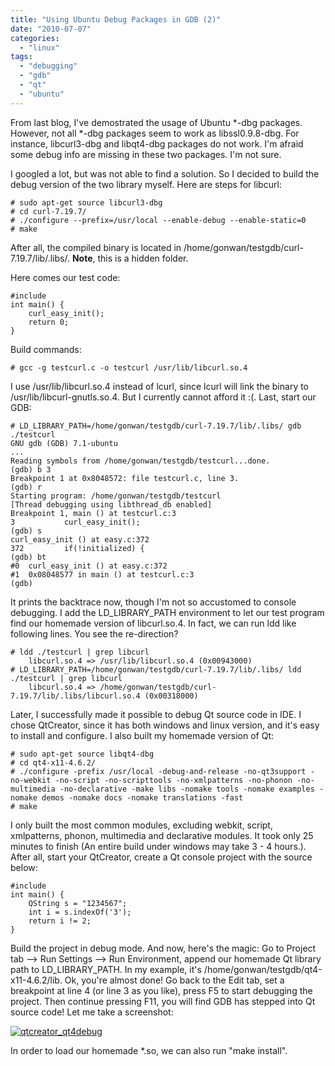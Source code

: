 ```yaml
---
title: "Using Ubuntu Debug Packages in GDB (2)"
date: "2010-07-07"
categories: 
  - "linux"
tags: 
  - "debugging"
  - "gdb"
  - "qt"
  - "ubuntu"
---
```


From last blog, I've demostrated the usage of Ubuntu \*-dbg packages. However, not all \*-dbg packages seem to work as libssl0.9.8-dbg. For instance, libcurl3-dbg and libqt4-dbg packages do not work. I'm afraid some debug info are missing in these two packages. I'm not sure.

I googled a lot, but was not able to find a solution. So I decided to build the debug version of the two library myself. Here are steps for libcurl:

```
# sudo apt-get source libcurl3-dbg
# cd curl-7.19.7/
# ./configure --prefix=/usr/local --enable-debug --enable-static=0
# make
```

After all, the compiled binary is located in /home/gonwan/testgdb/curl-7.19.7/lib/.libs/. **Note**, this is a hidden folder.

Here comes our test code:

```
#include 
int main() {
    curl_easy_init();
    return 0;
}
```

Build commands:

```
# gcc -g testcurl.c -o testcurl /usr/lib/libcurl.so.4
```

I use /usr/lib/libcurl.so.4 instead of lcurl, since lcurl will link the binary to /usr/lib/libcurl-gnutls.so.4. But I currently cannot afford it :(. Last, start our GDB:

```
# LD_LIBRARY_PATH=/home/gonwan/testgdb/curl-7.19.7/lib/.libs/ gdb ./testcurl
GNU gdb (GDB) 7.1-ubuntu
...
Reading symbols from /home/gonwan/testgdb/testcurl...done.
(gdb) b 3
Breakpoint 1 at 0x8048572: file testcurl.c, line 3.
(gdb) r
Starting program: /home/gonwan/testgdb/testcurl
[Thread debugging using libthread_db enabled]
Breakpoint 1, main () at testcurl.c:3
3           curl_easy_init();
(gdb) s
curl_easy_init () at easy.c:372
372         if(!initialized) {
(gdb) bt
#0  curl_easy_init () at easy.c:372
#1  0x08048577 in main () at testcurl.c:3
(gdb)
```

It prints the backtrace now, though I'm not so accustomed to console debugging. I add the LD\_LIBRARY\_PATH environment to let our test program find our homemade version of libcurl.so.4. In fact, we can run ldd like following lines. You see the re-direction?

```
# ldd ./testcurl | grep libcurl
    libcurl.so.4 => /usr/lib/libcurl.so.4 (0x00943000)
# LD_LIBRARY_PATH=/home/gonwan/testgdb/curl-7.19.7/lib/.libs/ ldd ./testcurl | grep libcurl
    libcurl.so.4 => /home/gonwan/testgdb/curl-7.19.7/lib/.libs/libcurl.so.4 (0x00318000)
```

Later, I successfully made it possible to debug Qt source code in IDE. I chose QtCreator, since it has both windows and linux version, and it's easy to install and configure. I also built my homemade version of Qt:

```
# sudo apt-get source libqt4-dbg
# cd qt4-x11-4.6.2/
# ./configure -prefix /usr/local -debug-and-release -no-qt3support -no-webkit -no-script -no-scripttools -no-xmlpatterns -no-phonon -no-multimedia -no-declarative -make libs -nomake tools -nomake examples -nomake demos -nomake docs -nomake translations -fast
# make
```

I only built the most common modules, excluding webkit, script, xmlpatterns, phonon, multimedia and declarative modules. It took only 25 minutes to finish (An entire build under windows may take 3 - 4 hours.). After all, start your QtCreator, create a Qt console project with the source below:

```
#include 
int main() {
    QString s = "1234567";
    int i = s.indexOf('3');
    return i != 2;
}
```

Build the project in debug mode. And now, here's the magic: Go to Project tab --> Run Settings --> Run Environment, append our homemade Qt library path to LD\_LIBRARY\_PATH. In my example, it's /home/gonwan/testgdb/qt4-x11-4.6.2/lib. Ok, you're almost done! Go back to the Edit tab, set a breakpoint at line 4 (or line 3 as you like), press F5 to start debugging the project. Then continue pressing F11, you will find GDB has stepped into Qt source code! Let me take a screenshot:

[![qtcreator_qt4debug](images/4771327153_243000e8de_z.jpg)](http://www.flickr.com/photos/gonwan1985/4771327153 "qtcreator_qt4debug by Binhao Qian, on Flickr")

In order to load our homemade \*.so, we can also run "make install".
